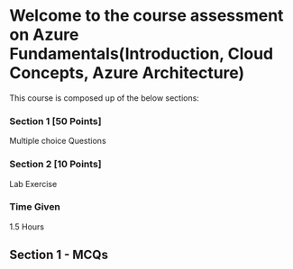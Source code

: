 # Welcome to the course assessment on Azure Fundamentals(Introduction, Cloud Concepts, Azure Architecture)

This course is composed up of the below sections:

### Section 1 [50 Points]
Multiple choice Questions

### Section 2 [10 Points]
Lab Exercise

### Time Given
1.5 Hours

## Section 1 - MCQs

